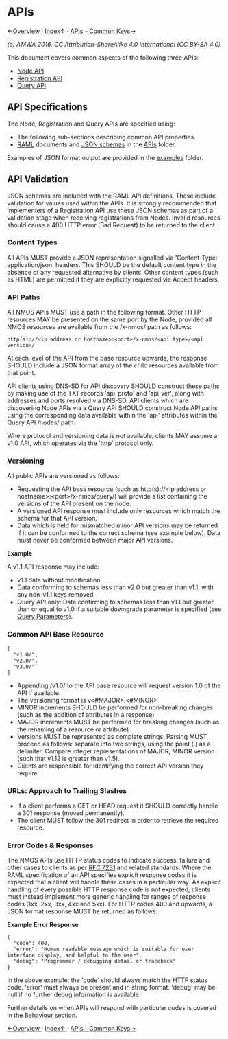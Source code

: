 # APIs

[←Overview ](1.0._Overview.md) · [ Index↑ ](..) · [APIs - Common Keys→](2.1._APIs_-_Common_Keys.md)

_(c) AMWA 2016, CC Attribution-ShareAlike 4.0 International (CC BY-SA 4.0)_

This document covers common aspects of the following three APIs:
* [Node API](../APIs/NodeAPI.html)
* [Registration API](../APIs/RegistrationAPI.html)
* [Query API](../APIs/QueryAPI.html)

## API Specifications

The Node, Registration and Query APIs are specified using:
* The following sub-sections describing common API properties.
* [RAML](http://raml.org/) documents and [JSON schemas](http://tools.ietf.org/html/draft-zyp-json-schema-04) in the [APIs](../APIs/) folder.

Examples of JSON format output are provided in the [examples](../examples/) folder.

## API Validation

JSON schemas are included with the RAML API definitions. These include validation for values used within the APIs. It is strongly recommended that implementers of a Registration API use these JSON schemas as part of a validation stage when receiving registrations from Nodes. Invalid resources should cause a 400 HTTP error (Bad Request) to be returned to the client.

### Content Types

All APIs MUST provide a JSON representation signalled via 'Content-Type: application/json' headers. This SHOULD be the default content type in the absence of any requested alternative by clients. Other content types (such as HTML) are permitted if they are explicitly requested via Accept headers.

### API Paths

All NMOS APIs MUST use a path in the following format. Other HTTP resources MAY be presented on the same port by the Node, provided all NMOS resources are available from the /x-nmos/ path as follows:

```
http(s)://<ip address or hostname>:<port>/x-nmos/<api type>/<api version>/
```

At each level of the API from the base resource upwards, the response SHOULD include a JSON format array of the child resources available from that point.

API clients using DNS-SD for API discovery SHOULD construct these paths by making use of the TXT records 'api\_proto' and 'api\_ver', along with addresses and ports resolved via DNS-SD. API clients which are discovering Node APIs via a Query API SHOULD construct Node API paths using the corresponding data available within the \'api\' attributes within the Query API /nodes/ path.

Where protocol and versioning data is not available, clients MAY assume a v1.0 API, which operates via the 'http' protocol only.

### Versioning

All public APIs are versioned as follows:

* Requesting the API base resource (such as http(s)://&lt;ip address or hostname&gt;:&lt;port&gt;/x-nmos/query/) will provide a list containing the versions of the API present on the node.
* A versioned API response must include only resources which match the schema for that API version.
* Data which is held for mismatched minor API versions may be returned if it can be conformed to the correct schema (see example below). Data must never be conformed between major API versions.

**Example**

A v1.1 API response may include:
* v1.1 data without modification.
* Data conforming to schemas less than v2.0 but greater than v1.1, with any non-v1.1 keys removed.
* Query API only: Data confirming to schemas less than v1.1 but greater than or equal to v1.0 if a suitable downgrade parameter is specified (see [Query Parameters](2.5._APIs_-_Query_Parameters.md)).

### Common API Base Resource

```
[
  "v1.0/",
  "v2.0/",
  "v3.0/"
]
```

* Appending /v1.0/ to the API base resource will request version 1.0 of the API if available.
* The versioning format is v&lt;#MAJOR&gt;.&lt;#MINOR&gt;
* MINOR increments SHOULD be performed for non-breaking changes (such as the addition of attributes in a response)
* MAJOR increments MUST be performed for breaking changes (such as the renaming of a resource or attribute)
* Versions MUST be represented as complete strings. Parsing MUST proceed as follows: separate into two strings, using the point (.) as a delimiter. Compare integer representations of MAJOR, MINOR version (such that v1.12 is greater than v1.5).
* Clients are responsible for identifying the correct API version they require.

### URLs: Approach to Trailing Slashes

* If a client performs a GET or HEAD request it SHOULD correctly handle a 301 response (moved permanently).
* The client MUST follow the 301 redirect in order to retrieve the required resource.

### Error Codes & Responses

The NMOS APIs use HTTP status codes to indicate success, failure and other cases to clients as per [RFC 7231](https://tools.ietf.org/html/rfc7231) and related standards. Where the RAML specification of an API specifies explicit response codes it is expected that a client will handle these cases in a particular way. As explicit handling of every possible HTTP response code is not expected, clients must instead implement more generic handling for ranges of response codes (1xx, 2xx, 3xx, 4xx and 5xx). For HTTP codes 400 and upwards, a JSON format response MUST be returned as follows:

**Example Error Response**
```
{
  "code": 400,
  "error": "Human readable message which is suitable for user interface display, and helpful to the user",
  "debug": "Programmer / debugging detail or traceback"
}
```

In the above example, the 'code' should always match the HTTP status code. 'error' must always be present and in string format. 'debug' may be null if no further debug information is available.

Further details on when APIs will respond with particular codes is covered in the [Behaviour](4.0._Behaviour.md) section.

[←Overview ](1.0._Overview.md) · [ Index↑ ](..) · [APIs - Common Keys→](2.1._APIs_-_Common_Keys.md)

